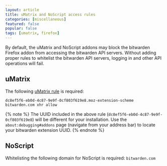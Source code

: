 ```yaml
---
layout: article
title: uMatrix and NoScript access rules
categories: [miscellaneous]
featured: false
popular: false
tags: [umatrix, firefox]
---
```


By default, the uMatrix and NoScript addons may block the bitwarden Firefox addon from accessing the bitwarden API servers. Without adding proper rules to whitelist the bitwarden API servers, logging in and other API operations will fail.

## uMatrix

The following [uMatrix rule](https://github.com/gorhill/uMatrix/wiki/Rules-syntax) is required:

```
dc8ef5f6-eb0d-4c87-9e9f-0cf803f619e8.moz-extension-scheme bitwarden.com xhr allow
```

{% note %}
The UUID included in the above rule (`dc8ef5f6-eb0d-4c87-9e9f-0cf803f619e8`) will be different for your installation.
Use the `about:debugging#addons` page (navigate from your address bar) to locate your bitwarden extension UUID.
{% endnote %}

## NoScript

Whitelisting the following domain for NoScript is required: `bitwarden.com`
